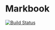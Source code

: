 # Markbook
[![Build Status](https://travis-ci.org/michabeeri/Markbook.svg?branch=master)](https://travis-ci.org/michabeeri/Markbook)
